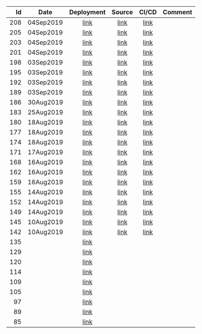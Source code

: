 | Id | Date | Deployment | Source | CI/CD | Comment |
| -: | ---- | :--------: | :----: | :---: | ------- |
| 208 | 04Sep2019 | [link](https://the-lost-souls.github.io/versions/208/) | [link](https://github.com/the-lost-souls/tls-home/commit/4bbbb36ea82f02b598706a7f2d6f7c85265ae888) | [link](https://circleci.com/workflow-run/c5da4612-28d5-4264-8770-b3cc036fbe91) | |
| 205 | 04Sep2019 | [link](https://the-lost-souls.github.io/versions/205/) | [link](https://github.com/the-lost-souls/commit/843194d1eaf1a68863212d786fb3df203f9f38ae) | [link](https://circleci.com/workflow-run/47e235a5-36cf-49e8-92dc-2262f0fd8743) | |
| 203 | 04Sep2019 | [link](https://the-lost-souls.github.io/versions/203/) | [link](https://github.com/the-lost-souls/commit/6fc3341a8db0b2f49c9dfb810093be8731eb6a47) | [link](https://circleci.com/workflow-run/e338ba0b-6295-45e2-ae99-aad0cbd6d05e) | |
| 201 | 04Sep2019 | [link](https://the-lost-souls.github.io/versions/201/) | [link](https://github.com/the-lost-souls/commit/131010992e64bc700d5e34f277eceff66a936c56) | [link](https://circleci.com/workflow-run/6dee6e16-65c5-4af4-8828-a142d915d341) | |
| 198 | 03Sep2019 | [link](https://the-lost-souls.github.io/versions/198/) | [link](https://github.com/the-lost-souls/commit/cd92e18bddf4b399fe11b92e339dcf88cf6f3062) | [link](https://circleci.com/workflow-run/e7e864d4-5a73-4204-a433-8b2dfe936522) | |
| 195 | 03Sep2019 | [link](https://the-lost-souls.github.io/versions/195/) | [link](https://github.com/the-lost-souls/commit/ca8616c7ae2685fa120d6ac28cb87bf180b98495) | [link](https://circleci.com/workflow-run/388040dc-a204-4680-9d52-22189c8bf779) | |
| 192 | 03Sep2019 | [link](https://the-lost-souls.github.io/versions/192/) | [link](https://github.com/the-lost-souls/commit/4b44f23f6385a4dae4636401099bfbce285d4222) | [link](https://circleci.com/workflow-run/ed1454bc-88f1-43f4-8458-2d6bc4f6c236) | |
| 189 | 03Sep2019 | [link](https://the-lost-souls.github.io/versions/189/) | [link](https://github.com/the-lost-souls/commit/63f40e01933f227f2e53ae3de729baeb7495caac) | [link](https://circleci.com/workflow-run/83447b90-34fe-4465-8e15-195d01ae7b8d) | |
| 186 | 30Aug2019 | [link](https://the-lost-souls.github.io/versions/186/) | [link](https://github.com/the-lost-souls/commit/ce4f96dd1bcf6b0358fba7193588f148ad9885fb) | [link](https://circleci.com/workflow-run/b11e38bb-bcd3-4cea-9f3f-52a31cade439) | |
| 183 | 25Aug2019 | [link](https://the-lost-souls.github.io/versions/183/) | [link](https://github.com/the-lost-souls/commit/a110afee07e5ef5b72ad53025e7147b9b0ff4726) | [link](https://circleci.com/workflow-run/51c09b20-3b55-4a5f-bc5e-fe0bd7f1f9b0) | |
| 180 | 18Aug2019 | [link](https://the-lost-souls.github.io/versions/180/) | [link](https://github.com/the-lost-souls/commit/0deb5281efef849bee42f45432ea8caa2411255f) | [link](https://circleci.com/workflow-run/dfd3f5cc-e1fc-4a43-8b53-2ac1d9807389) | |
| 177 | 18Aug2019 | [link](https://the-lost-souls.github.io/versions/177/) | [link](https://github.com/the-lost-souls/commit/039abd89b9f55b62f7de6082038cf665097358ae) | [link](https://circleci.com/workflow-run/6ebfeb2d-467b-466d-8aa8-067d23e7dd1e) | |
| 174 | 18Aug2019 | [link](https://the-lost-souls.github.io/versions/174/) | [link](https://github.com/the-lost-souls/commit/e2e2a31814689a55fb2770b19bc6e4b99d4c435e) | [link](https://circleci.com/workflow-run/f1148051-0533-44b5-bc40-27f817033438) | |
| 171 | 17Aug2019 | [link](https://the-lost-souls.github.io/versions/171/) | [link](https://github.com/the-lost-souls/commit/f1f9e5e18a99a3d24adc2e059c0f08946e75ff72) | [link](https://circleci.com/workflow-run/691737da-4ff0-4c1f-b0d7-0ce750023db7) | |
| 168 | 16Aug2019 | [link](https://the-lost-souls.github.io/versions/168/) | [link](https://github.com/the-lost-souls/commit/4ebfdbc283f467abdbbb5639ca762df345ba7668) | [link](https://circleci.com/workflow-run/fa19cb08-3b60-4270-9684-145782bbc000) | |
| 162 | 16Aug2019 | [link](https://the-lost-souls.github.io/versions/162/) | [link](https://github.com/the-lost-souls/commit/978a543ca830562421e972ddb0554f66f616974c) | [link](https://circleci.com/workflow-run/7e880244-41d0-4e1b-8cdb-e73f4eb4a240) | |
| 159 | 16Aug2019 | [link](https://the-lost-souls.github.io/versions/159/) | [link](https://github.com/the-lost-souls/commit/7943ad199ee51da79e9db801e187ef53d76886e9) | [link](https://circleci.com/workflow-run/46558d2a-c9f2-470a-9eb5-7e6eb11ae2fc) | |
| 155 | 14Aug2019 | [link](https://the-lost-souls.github.io/versions/155/) | [link](https://github.com/the-lost-souls/commit/7b000384fda785ae3ff06d55321e5a4815a788a7) | [link](https://circleci.com/workflow-run/78b320ef-516e-4320-8a26-561da22826a6) | |
| 152 | 14Aug2019 | [link](https://the-lost-souls.github.io/versions/152/) | [link](https://github.com/the-lost-souls/commit/51489adbe148a2ef01263d44434fbbb0fe91b0c4) | [link](https://circleci.com/workflow-run/7d069640-17fe-47a2-8f64-3e6f4d296977) | |
| 149 | 14Aug2019 | [link](https://the-lost-souls.github.io/versions/149/) | [link](https://github.com/the-lost-souls/commit/11311ebc848752491fe49d4f81a6089fe7812815) | [link](https://circleci.com/workflow-run/6582b32a-e9cb-4df6-8ae9-76fe3bed7f7b) | |
| 145 | 10Aug2019 | [link](https://the-lost-souls.github.io/versions/145/) | [link](https://github.com/the-lost-souls/commit/1a8fd0d5c76fa31005a132a28732308e2597c506) | [link](https://circleci.com/workflow-run/7b779dfd-ebc1-42e7-82d9-b8cafbbd7505) | |
| 142 | 10Aug2019 | [link](https://the-lost-souls.github.io//versions/142/) | [link](https://github.com/the-lost-souls/commit/858eadc4b8ac43bb49ad589ec2948af7c47e5dfd) | [link](https://circleci.com/workflow-run/167d1758-0b50-4227-8291-625c80b23e6d) | |
| 135 |  | [link](https://the-lost-souls.github.io/versions/135/) | | | |
| 129 |  | [link](https://the-lost-souls.github.io/versions/129/) | | | |
| 120 |  | [link](https://the-lost-souls.github.io/versions/120/) | | | |
| 114 |  | [link](https://the-lost-souls.github.io/versions/114/) | | | |
| 109 |  | [link](https://the-lost-souls.github.io/versions/109/) | | | |
| 105 |  | [link](https://the-lost-souls.github.io/versions/105/) | | | |
| 97 |  | [link](https://the-lost-souls.github.io/versions/97/) | | | |
| 89 |  | [link](https://the-lost-souls.github.io/versions/89/) | | | |
| 85 |  | [link](https://the-lost-souls.github.io/versions/85/) | | | |


